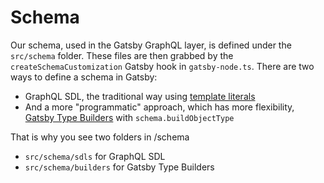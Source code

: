 # Schema

Our schema, used in the Gatsby GraphQL layer, is defined under the `src/schema` folder. These files are then grabbed by the `createSchemaCustomization` Gatsby hook in `gatsby-node.ts`.
There are two ways to define a schema in Gatsby:

- GraphQL SDL, the traditional way using [template literals](https://graphql.org/learn/schema/)
- And a more "programmatic" approach, which has more flexibility, [Gatsby Type Builders](https://www.gatsbyjs.com/docs/reference/graphql-data-layer/schema-customization/#gatsby-type-builders) with `schema.buildObjectType`

That is why you see two folders in /schema

- `src/schema/sdls` for GraphQL SDL
- `src/schema/builders` for Gatsby Type Builders
